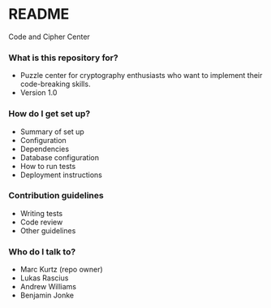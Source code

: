 # README #

Code and Cipher Center

### What is this repository for? ###

* Puzzle center for cryptography enthusiasts who want to implement their code-breaking skills.
* Version 1.0

### How do I get set up? ###

* Summary of set up
* Configuration
* Dependencies
* Database configuration
* How to run tests
* Deployment instructions

### Contribution guidelines ###

* Writing tests
* Code review
* Other guidelines

### Who do I talk to? ###

* Marc Kurtz (repo owner)
* Lukas Rascius
* Andrew Williams
* Benjamin Jonke
